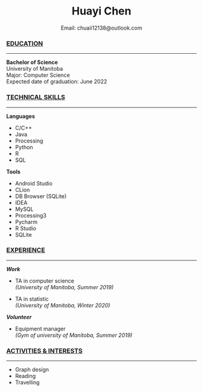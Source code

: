 # <center>Huayi Chen</center>  

<center></center>  

<center>Email: chuaii12138@outlook.com  </center>  


### **<u>EDUCATION</u>**
***
**Bachelor of Science**  
University of Manitoba  
Major: Computer Science  
Expected date of graduation: June 2022  

### **<u>TECHNICAL SKILLS</u>**
***
**Languages**
+ C/C++
+ Java
+ Processing
+ Python
+ R
+ SQL

**Tools**
+ Android Studio
+ CLion
+ DB Browser (SQLite)
+ IDEA
+ MySQL
+ Processing3
+ Pycharm
+ R Studio
+ SQLite

### **<u>EXPERIENCE</u>**
***
***Work***
+ TA in computer science  
  *(University of Manitoba, Summer 2019)*

+ TA in statistic  
  *(University of Manitoba, Winter 2020)*


***Volunteer***
+ Equipment manager  
  *(Gym of university of Manitoba, Summer 2019)*

### **<u>ACTIVITIES & INTERESTS</u>**
***
+ Graph design
+ Reading
+ Travelling
